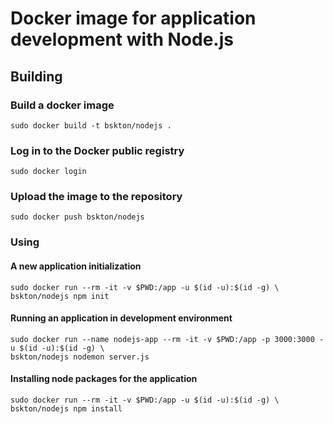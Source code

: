 # Docker image for application development with Node.js

## Building

### Build a docker image
```
sudo docker build -t bskton/nodejs .
```

### Log in to the Docker public registry
```
sudo docker login
```

### Upload the image to the repository
```
sudo docker push bskton/nodejs
```

### Using

#### A new application initialization
```
sudo docker run --rm -it -v $PWD:/app -u $(id -u):$(id -g) \
bskton/nodejs npm init
```

#### Running an application in development environment
```
sudo docker run --name nodejs-app --rm -it -v $PWD:/app -p 3000:3000 -u $(id -u):$(id -g) \
bskton/nodejs nodemon server.js
```

#### Installing node packages for the application
```
sudo docker run --rm -it -v $PWD:/app -u $(id -u):$(id -g) \
bskton/nodejs npm install
```
